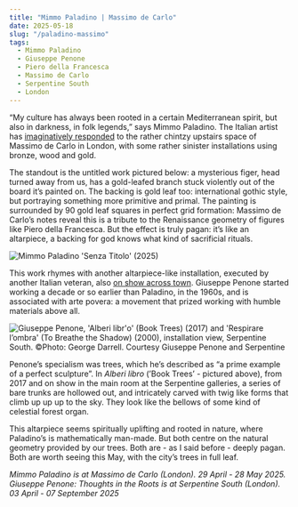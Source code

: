 ```yaml
---
title: "Mimmo Paladino | Massimo de Carlo"
date: 2025-05-18
slug: "/paladino-massimo"
tags:
  - Mimmo Paladino
  - Giuseppe Penone
  - Piero della Francesca
  - Massimo de Carlo
  - Serpentine South
  - London
---
```


“My culture has always been rooted in a certain Mediterranean spirit, but also in darkness, in folk legends,” says Mimmo Paladino. The Italian artist has [imaginatively responded](https://massimodecarlo.com/exhibitions/mimmo-paladino-3) to the rather chintzy upstairs space of Massimo de Carlo in London, with some rather sinister installations using bronze, wood and gold.

The standout is the untitled work pictured below: a mysterious figer, head turned away from us, has a gold-leafed branch stuck violently out of the board it’s painted on. The backing is gold leaf too: international gothic style, but portraying something more primitive and primal. The painting is surrounded by 90 gold leaf squares in perfect grid formation: Massimo de Carlo’s notes reveal this is a tribute to the Renaissance geometry of figures like Piero della Francesca. But the effect is truly pagan: it’s like an altarpiece, a backing for god knows what kind of sacrificial rituals.

![Mimmo Paladino 'Senza Titolo' (2025)](/paladino-massimo-1.jpg)

This work rhymes with another altarpiece-like installation, executed by another Italian veteran, also [on show across town](https://www.serpentinegalleries.org/whats-on/giuseppe-penone-thoughts-in-the-roots/). Giuseppe Penone started working a decade or so earlier than Paladino, in the 1960s, and is associated with arte povera: a movement that prized working with humble materials above all.

![Giuseppe Penone, 'Alberi libr'o' (Book Trees) (2017) and 'Respirare l’ombra' (To Breathe the Shadow) (2000), installation view, Serpentine South. ©Photo: George Darrell. Courtesy Giuseppe Penone and Serpentine](/paladino-massimo-2.jpg)

Penone’s specialism was trees, which he’s described as “a prime example of a perfect sculpture”. In _Alberi libro_ (’Book Trees’ - pictured above), from 2017 and on show in the main room at the Serpentine galleries, a series of bare trunks are hollowed out, and intricately carved with twig like forms that climb up up up to the sky. They look like the bellows of some kind of celestial forest organ.

This altarpiece seems spiritually uplifting and rooted in nature, where Paladino’s is mathematically man-made. But both centre on the natural geometry provided by our trees. Both are - as I said before - deeply pagan. Both are worth seeing this May, with the city’s trees in full leaf.

_Mimmo Paladino is at Massimo de Carlo (London). 29 April - 28 May 2025. Giuseppe Penone: Thoughts in the Roots is at Serpentine South (London). 03 April - 07 September 2025_
